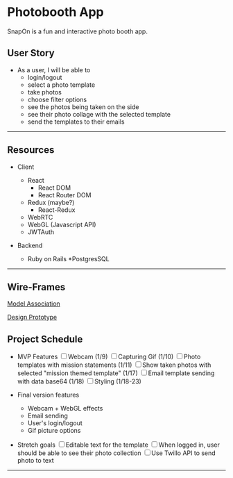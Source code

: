 # Photobooth App

SnapOn is a fun and interactive photo booth app. 

## User Story
* As a user, I will be able to
	* login/logout
	* select a photo template
	* take photos 
	* choose filter options
	* see the photos being taken on the side
	* see their photo collage with the selected template
	* send the templates to their emails

---

## Resources
* Client
	* React
		* React DOM
		* React Router DOM
	* Redux (maybe?)
		* React-Redux
	* WebRTC
	* WebGL (Javascript API)
	* JWTAuth

* Backend
	* Ruby on Rails
	*PostgresSQL

---

## Wire-Frames
[Model Association](https://www.draw.io/#G16RyUeySFma0EeZKmAUXsKsVfCnvpitQw)

[Design Prototype](https://xd.adobe.com/view/be596e97-eed8-49d8-7052-5f7f6c8bc1fa-c868/)

## Project Schedule
* MVP Features
	 <input type="checkbox"/>Webcam (1/9)
	 <input type="checkbox"/>Capturing Gif (1/10)
	 <input type="checkbox"/>Photo templates with mission statements (1/11)
	 <input type="checkbox"/>Show taken photos with selected "mission themed template" (1/17)
	 <input type="checkbox"/>Email template sending with data base64 (1/18)
	 <input type="checkbox"/>Styling (1/18-23)
	 

* Final version features
	* Webcam + WebGL effects
	* Email sending
	* User's login/logout
	* Gif picture options

* Stretch goals
	 <input type="checkbox"/>Editable text for the template
	 <input type="checkbox"/>When logged in, user should be able to see their photo collection
	 <input type="checkbox"/>Use Twillo API to send photo to text
	 

---


